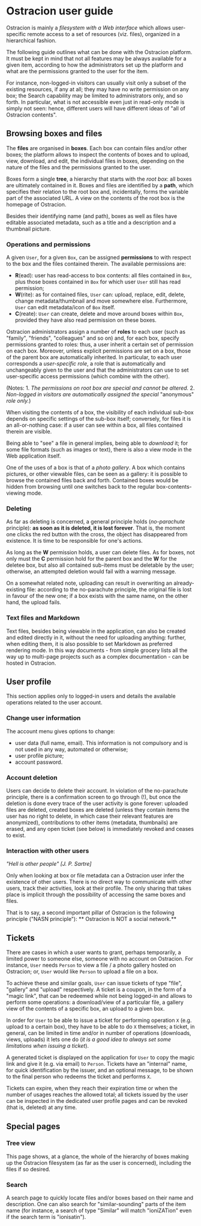 # Ostracion user guide

Ostracion is mainly a _filesystem with a Web interface_ which allows
user-specific remote access to a set of resources (viz. files), organized
in a hierarchical fashion.

The following guide outlines what can be done with the Ostracion
platform. It must be kept in mind that not all features may be
always available for a given item, according to how the
administrators set up the platform and what are the
permissions granted to the user for the item.

For instance, non-logged-in visitors can usually visit
only a subset of the existing resources, if any at all;
they may have no write permission on any box; the Search
capability may be limited to administrators only, and so forth.
In particular, what is not accessible even just in
read-only mode is simply not seen: hence,
different users will have different ideas of "all of Ostracion contents".

## Browsing boxes and files

The **files** are organised in **boxes**. Each box can contain files and/or
other boxes; the platform allows to inspect the contents of boxes and
to upload, view, download, and edit, the individual files
in boxes, depending on the nature of the files and the permissions
granted to the user.

Boxes form a single **tree**, a hierarchy that starts with the _root box_:
all boxes are ultimately contained in it. Boxes and files
are identified by a **path**, which specifies their relation to the root box
and, incidentally, forms the variable part of the associated URL.
A view on the contents of the root box is the homepage of Ostracion.

Besides their identifying name (and path), boxes as well as files
have editable associated metadata, such as a title and a description
and a thumbnail picture.

### Operations and permissions

A given `User`, for a given `Box`, can be assigned **permissions**
to with respect to the box and the files contained therein.
The available permissions are:

- **R**(ead): user has read-access to box contents: all files contained in
`Box`, plus those boxes contained in `Box` for which user `User` still has
read permission;
- **W**(rite): as for contained files, `User` can: upload, replace, edit,
delete, change metadata/thumbnail and move somewhere else. Furthermore,
`User` can edit metadata/icon of `Box` itself.
- **C**(reate): `User` can create, delete and move around boxes within
`Box`, provided they have also read permission on these boxes.

Ostracion administrators assign a number of **roles** to each user (such
as "family", "friends", "colleagues" and so on) and, for each 
box, specify permissions granted to roles: thus, a user inherit a certain
set of permission on each box. Moreover, unless explicit 
permissions are set on a box, those of the parent box are
automatically inherited. In particular, to each user
corresponds a _user-specific role_, a role that is automatically
and unchangeably given to the user and that the administrators
can use to set user-specific access permissions (which combine
with the other).

(Notes: 1. _The permissions on root box are special and cannot be 
altered._ 2. _Non-logged in visitors are automatically assigned
the special_ "anonymous" _role only._)

When visiting the contents of a box, the visibility of each individual
sub-box depends on specific settings of the sub-box itself;
conversely, for files it is an all-or-nothing case: if a user can see
within a box, all files contained therein are visible.

Being able to "see" a file in general implies, being able to _download_ it;
for some file formats (such as images or text), there
is also a view mode in the Web application itself.

One of the uses of a box is that of a _photo gallery_. A box which
contains pictures, or other viewable files, can be seen as a gallery:
it is possible to browse the contained files back and forth. Contained
boxes would be hidden from browsing until one switches back to the regular
box-contents-viewing mode.

### Deleting

As far as deleting is concerned, a general principle
 holds (_no-parachute_ principle):
**as soon as it is deleted, it is lost forever**.
That is, the moment one clicks the red button with the cross, the object
has disappeared from existence. It is time to be responsible for
one's actions.

As long as the **W** permission holds, a user can delete files.
As for boxes, not only must the **C** permission hold for the
parent box and the **W** for the deletee box, but also all
contained sub-items must be deletable by the user; otherwise,
an attempted deletion would fail with a warning message.

On a somewhat related note, uploading can result in overwriting
an already-existing file: according to the no-parachute
principle, the original file is lost in favour of the new one;
if a box exists with the same name, on the other hand, the upload fails.

### Text files and Markdown

Text files, besides being viewable in the application, can also be
created and edited directly in it, without the need for uploading
anything: further, when editing them, it is also possible to set
Markdown as preferred rendering mode.
In this way documents - from simple grocery lists all the way up
to multi-page projects such as a complex documentation - can be
hosted in Ostracion.

## User profile

This section applies only to logged-in users and details the
available operations related to the user account.

### Change user information

The account menu gives options to change:

- user data (full name, email). This information is not compulsory
and is not used in any way, automated or otherwise;
- user profile picture;
- account password.

### Account deletion

Users can decide to delete their account. In violation of the no-parachute
principle, there is a confirmation screen
to go through (!), but once the deletion is done every trace of the user
activity is gone forever: uploaded files are deleted, created boxes are
deleted (unless they contain items the user has no right to delete,
in which case their relevant features are anonymized), contributions to
other items (metadata, thumbnails) are erased, and any open ticket
(see below) is immediately revoked and ceases to exist.

### Interaction with other users

_"Hell is other people" [J. P. Sartre]_

Only when looking at box or file metadata can a Ostracion user infer the
existence of other users.
There is no direct way to communicate with other users, track their
activities, look at their profile.
The only sharing that takes place is implicit through the possibility of
accessing the same boxes and files.

That is to say, a second important pillar of Ostracion is the following
principle ("NASN principle"): ** Ostracion is NOT a social network.**

## Tickets

There are cases in which a user wants to grant, perhaps temporarily, a
limited power to someone else, someone with no account on Ostracion.
For instance, `User` needs `Person` to view a file / a photo gallery hosted
on Ostracion; or, `User` would like `Person` to upload a file on a box.

To achieve these and similar goals, `User` can issue tickets of type "file",
"gallery" and "upload" respectively. A ticket is a coupon, in the form of a
"magic link", that can be redeemed while not being logged-in and allows to
perform some operations: a download/view of a particular file,
a gallery view of the contents of a specific box, an upload to a given box.

In order for `User` to be able to issue a ticket for performing operation `X`
(e.g. upload to a certain box), they have to be able to do `X` themselves;
a ticket, in general, can be limited in time and/or in number of operations
(downloads, views, uploads) it lets one do (_it is a good idea to always set
some limitations when issuing a ticket_).

A generated ticket is displayed on the application for `User` to copy the
magic link and give it (e.g. via email) to `Person`. Tickets have
an "internal" name, for quick identification by the issuer, and an optional
message, to be shown to the final person who redeems the
ticket and performs `X`.

Tickets can expire, when they reach their expiration time or when the number
of usages reaches the allowed total; all tickets issued by the user can be
inspected in the dedicated user profile pages and can be revoked
(that is, deleted) at any time.

## Special pages

### Tree view

This page shows, at a glance, the whole of the hierarchy of boxes making
up the Ostracion filesystem (as far as the user is concerned), including
the files if so desired.

### Search

A search page to quickly locate files and/or boxes based on their name
and description.
One can also search for "similar-sounding" parts of the item name
(for instance, a search of type "Similar" will match "ioniZATion" even
if the search term is "ionisatin").
